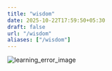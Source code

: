 ```yaml
---
title: "wisdom"
date: 2025-10-22T17:59:50+05:30
draft: false
url: "/wisdom"
aliases: ["/wisdom"]
---
```


![learning_error_image](/images/learning/learn.jpg)